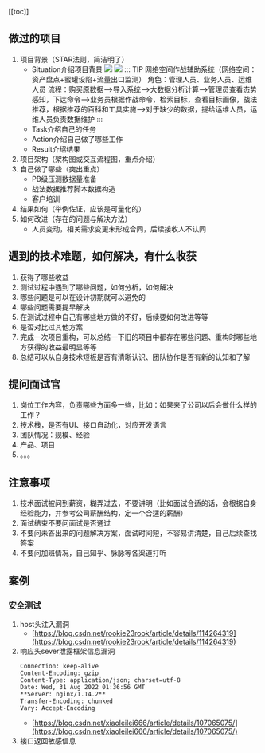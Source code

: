 [[toc]]

## 做过的项目
1. 项目背景（STAR法则，简洁明了）
	- Situation介绍项目背景
	![](~@img/bd520.png)
	![](~@img/1663322656301.jpg)
	::: TIP
	网络空间作战辅助系统（网络空间：资产盘点+蜜罐设陷+流量出口监测）
	角色：管理人员、业务人员、运维人员
	流程：购买原数据-->导入系统-->大数据分析计算-->管理员查看态势感知，下达命令-->业务员根据作战命令，检索目标，查看目标画像，战法推荐，根据推荐的百科和工具实施-->对于缺少的数据，提给运维人员，运维人员负责数据维护
	:::
	- Task介绍自己的任务
	- Action介绍自己做了哪些工作
	- Result介绍结果
2. 项目架构（架构图或交互流程图，重点介绍）
3. 自己做了哪些（突出重点）
	- PB级压测数据量准备
	- 战法数据推荐脚本数据构造
	- 客户培训
4. 结果如何（举例佐证，应该是可量化的）
5. 如何改进（存在的问题与解决方法）
	- 人员变动，相关需求变更未形成合同，后续接收人不认同
## 遇到的技术难题，如何解决，有什么收获
1. 获得了哪些收益
2. 测试过程中遇到了哪些问题，如何分析，如何解决
3. 哪些问题是可以在设计初期就可以避免的
4. 哪些问题需要提早解决
5. 在测试过程中自己有哪些地方做的不好，后续要如何改进等等
6. 是否对比过其他方案
7. 完成一次项目重构，可以总结一下旧的项目中都存在哪些问题、重构时哪些地方获得的收益最明显等等
8. 总结可以从自身技术短板是否有清晰认识、团队协作是否有新的认知和了解
## 提问面试官
1. 岗位工作内容，负责哪些方面多一些，比如：如果来了公司以后会做什么样的工作？
2. 技术栈，是否有UI、接口自动化，对应开发语言
3. 团队情况：规模、经验
4. 产品、项目
5. 。。。
## 注意事项
1. 技术面试被问到薪资，糊弄过去，不要讲明（比如面试合适的话，会根据自身经验能力，并参考公司薪酬结构，定一个合适的薪酬）
2. 面试结束不要问面试是否通过
3. 不要问未答出来的问题解决方案，面试时间短，不容易讲清楚，自己后续查找答案
4. 不要问加班情况，自己知乎、脉脉等各渠道打听

## 案例
### 安全测试
1. host头注入漏洞
	- [https://blog.csdn.net/rookie23rook/article/details/114264319](https://blog.csdn.net/rookie23rook/article/details/114264319)
2. 响应头sever泄露框架信息漏洞
	```
	Connection: keep-alive
	Content-Encoding: gzip
	Content-Type: application/json; charset=utf-8
	Date: Wed, 31 Aug 2022 01:36:56 GMT
	**Server: nginx/1.14.2**
	Transfer-Encoding: chunked
	Vary: Accept-Encoding
	```
	- [https://blog.csdn.net/xiaoleilei666/article/details/107065075/](https://blog.csdn.net/xiaoleilei666/article/details/107065075/)
3. 接口返回敏感信息
